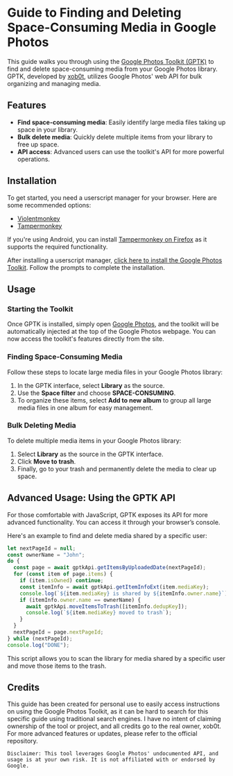 # Guide to Finding and Deleting Space-Consuming Media in Google Photos

This guide walks you through using the [Google Photos Toolkit (GPTK)](https://github.com/xob0t/Google-Photos-Toolkit) to find and delete space-consuming media from your Google Photos library. GPTK, developed by [xob0t](https://github.com/xob0t), utilizes Google Photos' web API for bulk organizing and managing media.

## Features

- **Find space-consuming media**: Easily identify large media files taking up space in your library.
- **Bulk delete media**: Quickly delete multiple items from your library to free up space.
- **API access**: Advanced users can use the toolkit's API for more powerful operations.

## Installation

To get started, you need a userscript manager for your browser. Here are some recommended options:

- [Violentmonkey](https://violentmonkey.github.io/)
- [Tampermonkey](https://www.tampermonkey.net/)

If you're using Android, you can install [Tampermonkey on Firefox](https://addons.mozilla.org/en-US/firefox/addon/tampermonkey/) as it supports the required functionality.

After installing a userscript manager, [click here to install the Google Photos Toolkit](https://github.com/xob0t/Google-Photos-Toolkit/releases/latest/download/google_photos_toolkit.user.js). Follow the prompts to complete the installation.

## Usage

### Starting the Toolkit

Once GPTK is installed, simply open [Google Photos](https://photos.google.com/), and the toolkit will be automatically injected at the top of the Google Photos webpage. You can now access the toolkit's features directly from the site.

### Finding Space-Consuming Media

Follow these steps to locate large media files in your Google Photos library:

1. In the GPTK interface, select **Library** as the source.
2. Use the **Space filter** and choose **SPACE-CONSUMING**.
3. To organize these items, select **Add to new album** to group all large media files in one album for easy management.

### Bulk Deleting Media

To delete multiple media items in your Google Photos library:

1. Select **Library** as the source in the GPTK interface.
2. Click **Move to trash**.
3. Finally, go to your trash and permanently delete the media to clear up space.

## Advanced Usage: Using the GPTK API

For those comfortable with JavaScript, GPTK exposes its API for more advanced functionality. You can access it through your browser’s console.

Here's an example to find and delete media shared by a specific user:

```javascript
let nextPageId = null;
const ownerName = "John";
do {
  const page = await gptkApi.getItemsByUploadedDate(nextPageId);
  for (const item of page.items) {
    if (item.isOwned) continue;
    const itemInfo = await gptkApi.getItemInfoExt(item.mediaKey);
    console.log(`${item.mediaKey} is shared by ${itemInfo.owner.name}`);
    if (itemInfo.owner.name == ownerName) {
      await gptkApi.moveItemsToTrash([itemInfo.dedupKey]);
      console.log(`${item.mediaKey} moved to trash`);
    }
  }
  nextPageId = page.nextPageId;
} while (nextPageId);
console.log("DONE");
```

This script allows you to scan the library for media shared by a specific user and move those items to the trash.

## Credits
This guide has been created for personal use to easily access instructions on using the Google Photos Toolkit, as it can be hard to search for this specific guide using traditional search engines. I have no intent of claiming ownership of the tool or project, and all credits go to the real owner, xob0t. For more advanced features or updates, please refer to the official repository.

```
Disclaimer: This tool leverages Google Photos' undocumented API, and usage is at your own risk. It is not affiliated with or endorsed by Google.
```
